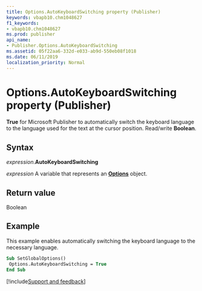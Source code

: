 ```yaml
---
title: Options.AutoKeyboardSwitching property (Publisher)
keywords: vbapb10.chm1048627
f1_keywords:
- vbapb10.chm1048627
ms.prod: publisher
api_name:
- Publisher.Options.AutoKeyboardSwitching
ms.assetid: 05f22aa6-332d-e033-ab9d-550eb08f1018
ms.date: 06/11/2019
localization_priority: Normal
---
```



# Options.AutoKeyboardSwitching property (Publisher)

**True** for Microsoft Publisher to automatically switch the keyboard language to the language used for the text at the cursor position. Read/write **Boolean**.


## Syntax

_expression_.**AutoKeyboardSwitching**

_expression_ A variable that represents an **[Options](Publisher.Options.md)** object.


## Return value

Boolean


## Example

This example enables automatically switching the keyboard language to the necessary language.

```vb
Sub SetGlobalOptions() 
 Options.AutoKeyboardSwitching = True 
End Sub
```

[!include[Support and feedback](~/includes/feedback-boilerplate.md)]